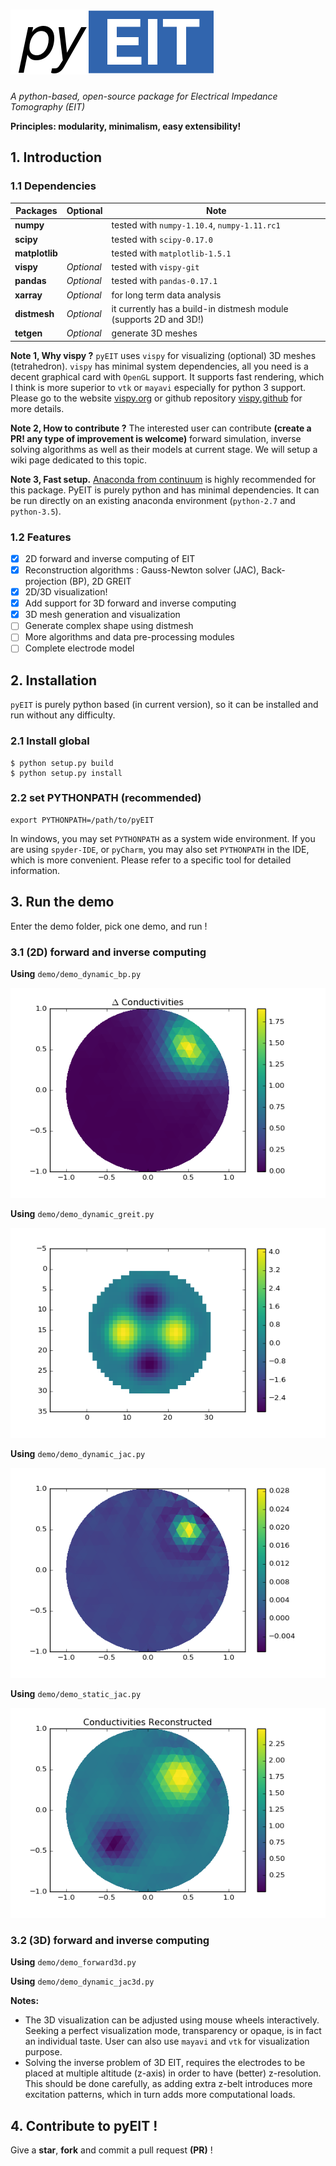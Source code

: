 # ![pyeit](figs/logo.png)

*A python-based, open-source package for Electrical Impedance Tomography (EIT)*

**Principles: modularity, minimalism, easy extensibility!**

## 1. Introduction

### 1.1 Dependencies

| Packages |  Optional | Note |
| ---- | ---- | ---- |
| **numpy** | | tested with `numpy-1.10.4`, `numpy-1.11.rc1` |
| **scipy** | | tested with `scipy-0.17.0` |
| **matplotlib** | | tested with `matplotlib-1.5.1` |
| **vispy** |  *Optional* | tested with `vispy-git` |
| **pandas** | *Optional* | tested with `pandas-0.17.1` |
| **xarray** | *Optional* | for long term data analysis |
| **distmesh** | *Optional* | it currently has a build-in distmesh module (supports 2D and 3D!) |
| **tetgen** | *Optional* | generate 3D meshes |

**Note 1, Why vispy ?** `pyEIT` uses `vispy` for visualizing (optional) 3D meshes (tetrahedron). `vispy` has minimal system dependencies, all you need is a decent graphical card with `OpenGL` support. It supports fast rendering, which I think is more superior to `vtk` or `mayavi` especially for python 3 support. Please go to the website [vispy.org](http://vispy.org/) or github repository [vispy.github](https://github.com/vispy/vispy) for more details.

**Note 2, How to contribute ?** The interested user can contribute **(create a PR! any type of improvement is welcome)** forward simulation, inverse solving algorithms as well as their models at current stage. We will setup a wiki page dedicated to this topic.

**Note 3, Fast setup.** [Anaconda from continuum](https://www.continuum.io/downloads) is highly recommended for this package. PyEIT is purely python and has minimal dependencies. It can be run directly on an existing anaconda environment (`python-2.7` and `python-3.5`).

### 1.2 Features

 - [x] 2D forward and inverse computing of EIT
 - [x] Reconstruction algorithms : Gauss-Newton solver (JAC), Back-projection (BP), 2D GREIT
 - [x] 2D/3D visualization!
 - [x] Add support for 3D forward and inverse computing
 - [x] 3D mesh generation and visualization
 - [ ] Generate complex shape using distmesh
 - [ ] More algorithms and data pre-processing modules
 - [ ] Complete electrode model

## 2. Installation

`pyEIT` is purely python based (in current version), so it can be installed and run without any difficulty.

### 2.1 Install global

```
$ python setup.py build
$ python setup.py install
```

### 2.2 set PYTHONPATH (recommended)

```
export PYTHONPATH=/path/to/pyEIT
```

In windows, you may set `PYTHONPATH` as a system wide environment. If you are using `spyder-IDE`, or `pyCharm`, you may also set `PYTHONPATH` in the IDE, which is more convenient. Please refer to a specific tool for detailed information.

## 3. Run the demo

Enter the demo folder, pick one demo, and run !

### 3.1 (2D) forward and inverse computing

**Using** `demo/demo_dynamic_bp.py`

![demo_bp](figs/demo_bp.png)

**Using** `demo/demo_dynamic_greit.py`

![demo_greit](figs/demo_greit.png)

**Using** `demo/demo_dynamic_jac.py`

![demo_greit](figs/demo_jac.png)

**Using** `demo/demo_static_jac.py`

![demo_static](figs/demo_static.png)

### 3.2 (3D) forward and inverse computing

**Using** `demo/demo_forward3d.py`

**Using** `demo/demo_dynamic_jac3d.py`

**Notes:**

 - The 3D visualization can be adjusted using mouse wheels interactively. Seeking a perfect visualization mode, transparency or opaque, is in fact an individual taste. User can also use `mayavi` and `vtk` for visualization purpose.
 - Solving the inverse problem of 3D EIT, requires the electrodes to be placed at multiple altitude (z-axis) in order to have (better) z-resolution. This should be done carefully, as adding extra z-belt introduces more excitation patterns, which in turn adds more computational loads.

## 4. Contribute to pyEIT !

Give a **star**, **fork** and commit a pull request **(PR)** !
